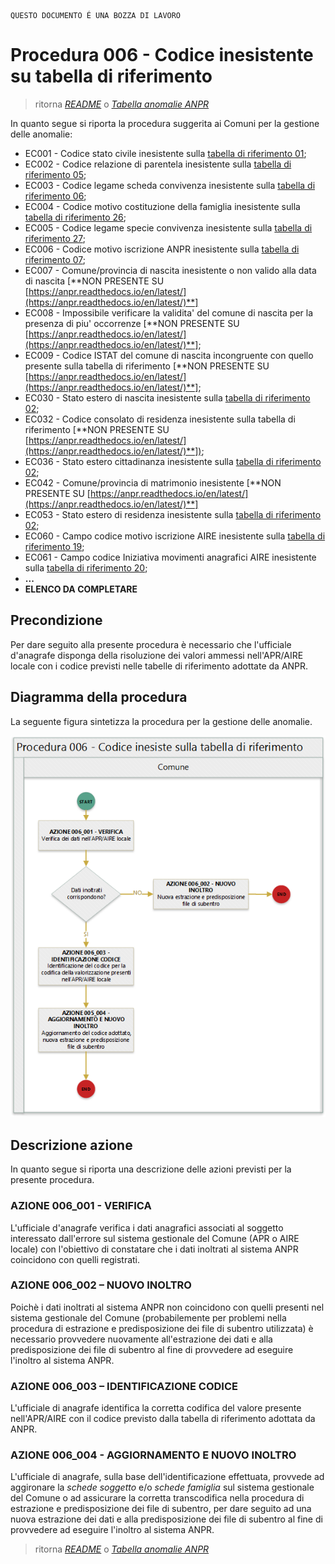 	QUESTO DOCUMENTO É UNA BOZZA DI LAVORO

# Procedura 006 - Codice inesistente su tabella di riferimento

> ritorna [*README*](../README.md) o [*Tabella anomalie ANPR*](../TAB01_ANOMALIE_ANPR.md)

In quanto segue si riporta la procedura suggerita ai Comuni per la gestione delle anomalie: 

- EC001 - Codice stato civile inesistente sulla [tabella di riferimento 01](https://anpr.readthedocs.io/en/latest/tab_stato_civile.html);
- EC002 - Codice relazione di parentela inesistente sulla [tabella di riferimento 05](https://anpr.readthedocs.io/en/latest/tab_relazione_di_parentela___famiglia.html);
- EC003 - Codice legame scheda convivenza inesistente sulla [tabella di riferimento 06](https://anpr.readthedocs.io/en/latest/tab_legame____convivenza.html);
- EC004 - Codice motivo costituzione della famiglia inesistente sulla [tabella di riferimento 26](https://anpr.readthedocs.io/en/latest/tab_motivo_costituzione_della_famiglia.html);
- EC005 - Codice legame specie convivenza inesistente sulla [tabella di riferimento 27](https://anpr.readthedocs.io/en/latest/tab_specie_della_convivenza.html);
- EC006 - Codice motivo iscrizione ANPR inesistente sulla [tabella di riferimento 07](https://anpr.readthedocs.io/en/latest/tab_motivi_di_iscrizione_in_anagrafe.html);
- EC007 - Comune/provincia di nascita inesistente o non valido alla data di nascita [**NON PRESENTE SU [https://anpr.readthedocs.io/en/latest/](https://anpr.readthedocs.io/en/latest/)**]	
- EC008 - Impossibile verificare la validita' del comune di nascita per la presenza di piu' occorrenze [**NON PRESENTE SU [https://anpr.readthedocs.io/en/latest/](https://anpr.readthedocs.io/en/latest/)**];
- EC009 - Codice ISTAT del comune di nascita incongruente con quello presente sulla tabella di riferimento [**NON PRESENTE SU [https://anpr.readthedocs.io/en/latest/](https://anpr.readthedocs.io/en/latest/)**];
- EC030 - Stato estero di nascita inesistente sulla [tabella di riferimento 02](https://anpr.readthedocs.io/en/latest/tab_stati_esteri.html);
- EC032 - Codice consolato di residenza inesistente sulla tabella di riferimento [**NON PRESENTE SU [https://anpr.readthedocs.io/en/latest/](https://anpr.readthedocs.io/en/latest/)**]);
- EC036 -  Stato estero cittadinanza inesistente sulla [tabella di riferimento 02](https://anpr.readthedocs.io/en/latest/tab_stati_esteri.html);
- EC042 - Comune/provincia di matrimonio inesistente [**NON PRESENTE SU [https://anpr.readthedocs.io/en/latest/](https://anpr.readthedocs.io/en/latest/)**]
- EC053 - Stato estero di residenza inesistente sulla [tabella di riferimento 02](https://anpr.readthedocs.io/en/latest/tab_stati_esteri.html);
- EC060 - Campo codice motivo iscrizione AIRE inesistente sulla [tabella di riferimento 19](https://anpr.readthedocs.io/en/latest/tab_motivi_iscrizione_aire.html);
- EC061 - Campo codice Iniziativa movimenti anagrafici AIRE inesistente sulla [tabella di riferimento 20](https://anpr.readthedocs.io/en/latest/tab_iniziativa_iscrizione_aire.html);
- **...**
- **ELENCO DA COMPLETARE**


## Precondizione
Per dare seguito alla presente procedura è necessario che l'ufficiale d'anagrafe disponga della risoluzione dei valori ammessi nell'APR/AIRE locale con i codice previsti nelle tabelle di riferimento adottate da ANPR. 


## Diagramma della procedura
La seguente figura sintetizza la procedura per la gestione delle anomalie.

![Swimlane diagram procedura 006](image/IMAGE_006.png)

## Descrizione azione
In quanto segue si riporta una descrizione delle azioni previsti per la presente procedura.

### AZIONE 006_001 - VERIFICA
L'ufficiale d'anagrafe verifica i dati anagrafici associati al soggetto interessato dall'errore sul sistema gestionale del Comune (APR o AIRE locale) con l'obiettivo di constatare che i dati inoltrati al sistema ANPR coincidono con quelli registrati.

### AZIONE 006_002 – NUOVO INOLTRO
Poichè i dati inoltrati al sistema ANPR non coincidono con quelli presenti nel sistema gestionale del Comune (probabilemente per problemi nella procedura di estrazione e predisposizione dei file di subentro utilizzata) è necessario provvedere nuovamente all'estrazione dei dati e alla predisposizione dei file di subentro al fine di provvedere ad eseguire l'inoltro al sistema ANPR.

### AZIONE 006_003 – IDENTIFICAZIONE CODICE
L'ufficiale di anagrafe identifica la corretta codifica del valore presente nell'APR/AIRE con il codice previsto dalla tabella di riferimento adottata da ANPR.

### AZIONE 006_004 - AGGIORNAMENTO E NUOVO INOLTRO
L'ufficiale di anagrafe, sulla base dell'identificazione effettuata, provvede ad aggironare la *schede soggetto* e/o *schede famiglia*  sul sistema gestionale del Comune o ad assicurare la corretta transcodifica nella procedura di estrazione e predisposizione dei file di subentro, per dare seguito ad una nuova estrazione dei dati e alla predisposizione dei file di subentro al fine di provvedere ad eseguire l'inoltro al sistema ANPR.


> ritorna [*README*](../README.md) o [*Tabella anomalie ANPR*](../TAB01_ANOMALIE_ANPR.md)
